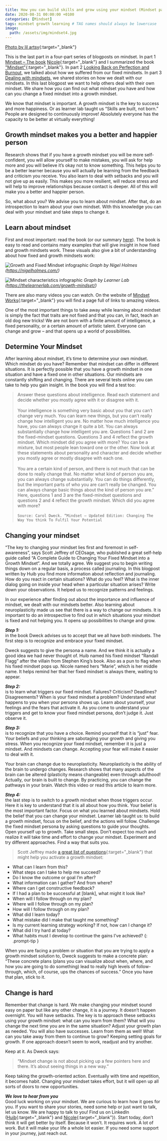```yaml
---
title: How you can build skills and grow using your mindset (Mindset part 4)
date: 2020-08-31 00:00:00 +0100
categories: [Mindset]
tags: mindset growth learning # TAG names should always be lowercase
image:
  path: /assets/img/mindset4.jpg
---
```


[Photo by lil artsy](https://www.pexels.com/photo/person-holding-clear-light-bulb-1314410/){:target="_blank"}

This is the last part in a four-part series of blogposts on mindset. In part 1
[Mindset – The book](/posts/mindset-the-book/) [Nicole](https://www.facebook.com/c.rufus){:target="_blank"} and I
summarized the book
["Mindset"](https://www.amazon.com/Mindset-Updated-Changing-Fulfil-Potential/dp/147213995X){:target="_blank"}. In part
2 [Looking Back on Perfection and Burnout](/posts/perfection-and-burnout/), we talked about how we suffered from our
fixed mindsets. In part 3 [Dealing with mindsets](/posts/dealing-with-mindset/), we shared stories on how we dealt with
our mindsets. In this last blogpost we want to help others deal with their own mindset. We share how you can find out
what mindset you have and how can you change a fixed mindset into a growth mindset.

We know that mindset is important. A growth mindset is the key to success and more happiness. Or as learner lab taught
us “Skills are built, not born.” People are designed to continuously improve! Absolutely everyone has the capacity to be
better at virtually everything!

## Growth mindset makes you a better and happier person

Research shows that if you have a growth mindset you will be more self-confident, you will allow yourself to make
mistakes, you will ask for help more and you will believe it’s okay not to know something. This helps you to be a better
learner because you will actually be learning from the feedback and criticism you receive. You also learn to deal with
setbacks and you will not give up as easily. This makes you more resilient, will reduce stress and will help to improve
relationships because contact is deeper. All of this will make you a better and happier person.

So, what about you? We advise you to learn about mindset. After that, do an introspection to learn about your own
mindset. With this knowledge you can deal with your mindset and take steps to change it.

## Learn about mindset

First and most important: read the book (or our summary [here](/posts/mindset-the-book/)). The book is easy to read and
contains many examples that will give insight in how fixed and growth mindsets work. These visuals also give a bit of
understanding about how fixed and growth mindsets work:

![Growth and Fixed Mindset infographic](https://www.huibschoots.nl/wordpress/wp-content/uploads/2020/08/mindset.jpg)
_Graph by Nigel Holmes (https://nigelholmes.com/)_

![Mindset characteristics infographic](https://www.huibschoots.nl/wordpress/wp-content/uploads/2020/08/Growth-Mindset-Characteristics-Table.png)
_Graph by Learner Lab (https://thelearnerlab.com/growth-mindset/)_

There are also many videos you can watch. On the website of
[Mindset Works](https://www.mindsetworks.com/Videos){:target="_blank"} you will find a page full of links to amazing
videos.

One of the most important things to take away while learning about mindset is simply the fact that traits are not fixed
and that you can, in fact, teach an old dog new tricks! We are not born with a finite amount of intelligence, a fixed
personality, or a certain amount of artistic talent. Everyone can change and grow – and that opens up a world of
possibilities.

## Determine Your Mindset

After learning about mindset, it’s time to determine your own mindset. Which mindset do you have? Remember that mindset
can differ in different situations. It is perfectly possible that you have a growth mindset in one situation and have a
fixed one in other situations. Our mindsets are constantly shifting and changing. There are several tests online you can
take to help you gain insight. In the book you will find a test too:

<blockquote class="prompt-info">Answer these questions about intelligence. Read each statement and decide whether you mostly agree with it or disagree with it.<br>
<br>
Your intelligence is something very basic about you that you can’t change very much.
You can learn new things, but you can’t really change how intelligent you are.
No matter how much intelligence you have, you can always change it quite a bit.
You can always substantially change how intelligent you are.
Questions 1 and 2 are the fixed-mindset questions. Questions 3 and 4 reflect the growth mindset. Which mindset did you agree with more? You can be a mixture, but most people lean toward one or the other. Now look at these statements about personality and character and decide whether you mostly agree or mostly disagree with each one.<br>
<br>
You are a certain kind of person, and there is not much that can be done to really change that.
No matter what kind of person you are, you can always change substantially.
You can do things differently, but the important parts of who you are can’t really be changed.
You can always change basic things about the kind of person you are.”
Here, questions 1 and 3 are the fixed-mindset questions and questions 2 and 4 reflect the growth mindset. Which did you agree with more?<br>
<br>
<code class="language-plaintext highlighter-rouge">Source: Carol Dweck. “Mindset – Updated Edition: Changing The Way You think To Fulfil Your Potential</code></blockquote>

## Changing your mindset

“The key to changing your mindset lies first and foremost in self-awareness”, says Scott Jeffrey of CEOsage, who
published a great self-help guide called “A Complete Guide to Changing Your Fixed Mindset into a Growth Mindset“. And we
totally agree. We suggest you to begin writing things down on a regular basis, a process called journaling. In this
blogpost written by Huib you find more information about reflection and journaling. How do you react in certain
situations? What do you feel? What is the inner dialog going on inside your head when a particular situation arises?
Write down your observations. It helped us to recognize patterns and feelings.

In our experience after finding out about the importance and influence of mindset, we dealt with our mindsets better.
Also learning about neuroplasticity made us see that there is a way to change our mindsets. It is important to do an
introspective to find out in which situations your mindset is fixed and not helping you. It opens up possibilities to
change and grow.

**_Step 1:_**\
in the book Dweck advises us to accept that we all have both mindsets. The first step is to recognize and embrace your fixed
mindset.

Dweck suggests to give the persona a name. And we think it is actually a good idea we had never thought of. Huib named
his fixed mindset “Randall Flagg” after the villain from Stephen King’s book. Also as a pun to flag when his fixed
mindset pops up. Nicole named hers “Marie”, which is her middle name. It helps remind her that her fixed mindset is
always there, waiting to appear.

**_Step 2:_**\
is to learn what triggers our fixed mindset. Failures? Criticism? Deadlines? Disagreements? When is your fixed mindset a
problem? Understand what happens to you when your persona shows up. Learn about yourself, your feelings and the fears that
activate it. As you come to understand your triggers and get to know your fixed mindset persona, don’t judge it. Just observe
it.

**_Step 3:_**\
is to recognize that you have a choice. Remind yourself that it is “just” fear. Your beliefs and your thinking are sabotaging
your growth and giving you stress. When you recognize your fixed mindset, remember it is just a mindset. And mindsets can
change. Accepting your fear will make it easier to deal with it.

Your brain can change due to neuroplasticity. Neuroplasticity is the ability of the brain to undergo changes. Research
shows that many aspects of the brain can be altered (plasticity means changeable) even through adulthood! Actually, our
brain is built to change. By practicing, you can change the pathways in your brain. Watch this video or read this
article to learn more.

**_Step 4:_**\
the last step is to switch to a growth mindset when those triggers occur. Here it is key to understand that it is all about
how you think. Your belief is the most important factor. Focus on what you learned about mindsets. Hold the belief that you
can change your mindset. Learner lab taught us: to build a growth mindset, focus on the belief, and the actions will follow.
Challenge the fixed mindset persona by asking questions to guide your thoughts. Open yourself up to growth. Take small steps.
Don’t expect too much and realize it will take time and effort to change your mindset. Experiment and try different approaches.
Find a way that suits you.

> Scott Jeffrey made
> [a great list of questions](https://scottjeffrey.com/change-your-fixed-mindset/#Questions_that_Activate_a_Growth_Mindset){:target="_blank"}
> that might help you activate a growth mindset:

- What can I learn from this?
- What steps can I take to help me succeed?
- Do I know the outcome or goal I’m after?
- What information can I gather? And from where?
- Where can I get constructive feedback?
- If I had a plan to be successful at [blank], what might it look like?
- When will I follow through on my plan?
- Where will I follow through on my plan?
- How will I follow through on my plan?
- What did I learn today?
- What mistake did I make that taught me something?
- Is my current learning strategy working? If not, how can I change it?
- What did I try hard at today?
- What habits must I develop to continue the gains I’ve achieved? {: .prompt-tip }

When you are facing a problem or situation that you are trying to apply a growth mindset solution to, Dweck suggests to
make a concrete plan: “These concrete plans (plans you can visualize about when, where, and how you are going to do
something) lead to really high levels of follow-through, which, of course, ups the chances of success.” Once you have
that plan, stick to it.

## Change is hard

Remember that change is hard. We make changing your mindset sound easy on paper but like any other change, it is a
journey. It doesn’t happen overnight. You will have setbacks. The key is to approach these setbacks using your growth
mindset: what can you learn from them? What will you change the next time you are in the same situation? Adjust your
growth plan as needed. You will also have successes. Learn from them as well! What can you take away from them to
continue to grow? Keeping setting goals for growth. If one approach doesn’t seem to work, readjust and try another.

Keep at it. As Dweck says:

> “Mindset change is not about picking up a few pointers here and there. It’s about seeing things in a new way.”

Keep taking the growth-oriented action. Eventually with time and repetition, it becomes habit. Changing your mindset
takes effort, but it will open up all sorts of doors to new opportunities.

**_We love to hear from you_**\
Good luck working on your mindset. We are curious to learn how it goes for you. If you want to share your stories, need some
help or just want to talk, let us know. We are happy to talk to you! Find us on LinkedIn ([Huib](https://www.linkedin.com/in/huibschoots/){:target="_blank"}
and [Nicole](https://www.linkedin.com/in/nicole-errante/){:target="_blank"}). Start today, don’t think it will get better
by itself. Because it won’t. It requires work. A lot of work. But it will make your life a whole lot easier. If you need
some support in your journey, just reach out.

